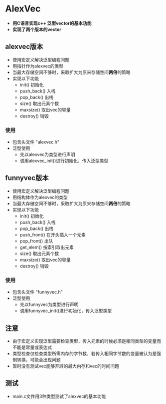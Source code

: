 # AlexVec

- **用C语言实现c++ 泛型vector的基本功能**
- **实现了两个版本的vector**

## alexvec版本

- 使用宏定义解决泛型编程问题
- 用指针作为alexvec的类型
- 当最大存储空间不够时，采取扩大为原来存储空间**两倍**的策略
- 实现以下功能
    + init() 初始化
    + push_back() 入栈
    + pop_back() 出栈
    + size() 取出元素个数
    + maxsize() 取出vec的容量
    + destroy() 销毁
    
### 使用

- 包含头文件 "alexvec.h"
- 泛型使用
    - 先以alexvec为类型进行声明
    - 调用alexvec_init()进行初始化，传入泛型类型

## funnyvec版本

- 使用宏定义解决泛型编程问题
- 用结构体作为alexvec的类型
- 当最大存储空间不够时，采取扩大为原来存储空间**两倍**的策略
- 实现以下功能
    + init() 初始化
    + push_back() 入栈
    + pop_back() 出栈
    + push_front() 在开头插入一个元素
    + pop_front() 出队
    + get_elem() 按索引取出元素
    + size() 取出元素个数
    + maxsize() 取出vec的容量
    + destroy() 销毁
      
 ### 使用
 
 - 包含头文件 "funnyvec.h"
 - 泛型使用 
    - 先以funnyvec为类型进行声明
    - 调用funnyvec_init()进行初始化，传入泛型类型
    
    
## 注意

  - 由于宏定义实现泛型需要检查类型，传入元素的时候必须是相同类型的变量而不能是常量或表达式
  - 类型检查仅检查类型所需内存的字节数，若传入相同字节数的变量被认为是强制转换，可能会出现问题
  - 暂时没有测试vec能够开辟的最大内存和vec的时间问题
      

## 测试

  - main.c文件用3种类型测试了alexvec的基本功能
      
      
      
      
      
      
